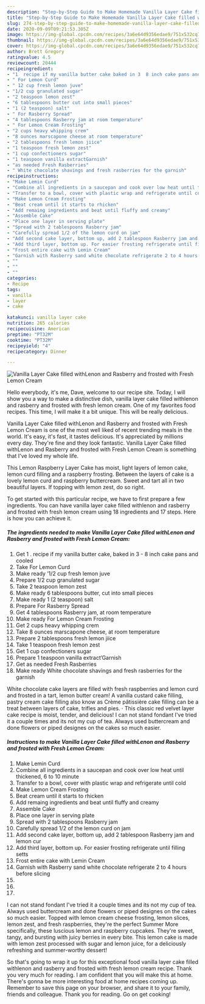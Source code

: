 ```yaml
---
description: "Step-by-Step Guide to Make Homemade Vanilla Layer Cake filled withLenon and Rasberry and frosted with Fresh Lemon Cream"
title: "Step-by-Step Guide to Make Homemade Vanilla Layer Cake filled withLenon and Rasberry and frosted with Fresh Lemon Cream"
slug: 274-step-by-step-guide-to-make-homemade-vanilla-layer-cake-filled-withlenon-and-rasberry-and-frosted-with-fresh-lemon-cream
date: 2020-09-09T09:21:53.305Z
image: https://img-global.cpcdn.com/recipes/3a6e64d9356edae9/751x532cq70/vanilla-layer-cake-filled-withlenon-and-rasberry-and-frosted-with-fresh-lemon-cream-recipe-main-photo.jpg
thumbnail: https://img-global.cpcdn.com/recipes/3a6e64d9356edae9/751x532cq70/vanilla-layer-cake-filled-withlenon-and-rasberry-and-frosted-with-fresh-lemon-cream-recipe-main-photo.jpg
cover: https://img-global.cpcdn.com/recipes/3a6e64d9356edae9/751x532cq70/vanilla-layer-cake-filled-withlenon-and-rasberry-and-frosted-with-fresh-lemon-cream-recipe-main-photo.jpg
author: Brett Gregory
ratingvalue: 4.5
reviewcount: 20444
recipeingredient:
- "1  recipe if my vanilla butter cake baked in 3  8 inch cake pans and cooled"
- " For Lemon Curd"
- " 12 cup fresh lemon juve"
- "1/2 cup granulated sugar"
- "2 teaspoon lemon zest"
- "6 tablespoons butter cut into small pieces"
- "1 (2 teaspoon) salt"
- " For Rasberry Spread"
- "4 tablespoons Rasberry jam at room temperature"
- " For Lemon Cream Frosting"
- "2 cups heavy whipping crem"
- "8 ounces marscapone cheese at room temperature"
- "2 tablespoons fresh lemon jiice"
- "1 teaspoon fresh lemon zest"
- "1 cup confectioners sugar"
- "1 teaspoon vanilla extractGarnish"
- "as needed Fresh Rasberries"
- " White chocolate shavings and fresh rasberries for the garnish"
recipeinstructions:
- "Make Lemin Curd"
- "Combine all ingredients in a saucepan and cook over low heat until thickened, 6 to 10 minute"
- "Transfer to a bowl, cover with plastic wrap and refrigerate until cold"
- "Make Lemon Cream Frosting"
- "Beat cream until it starts to rhicken"
- "Add remaing ingredients and beat until fluffy and creamy"
- "Assemble Cake"
- "Place one layer in serving plate"
- "Spread with 2 tablespoons Rasberry jam"
- "Carefully spread 1/2 of the lemon curd on jam"
- "Add second cake layer, bottom up, add 2 tablespoon Rasberry jam and lemon cur"
- "Add third layer, bottom up. For easier frosting refrigerate until filling setts"
- "Frost entire cake with Lemin Cream"
- "Garnish with Rasberry sand white chocolate refrigerate 2 to 4 hours before slicing"
- ""
- ""
- ""
categories:
- Recipe
tags:
- vanilla
- layer
- cake

katakunci: vanilla layer cake 
nutrition: 265 calories
recipecuisine: American
preptime: "PT32M"
cooktime: "PT32M"
recipeyield: "4"
recipecategory: Dinner

---
```



![Vanilla Layer Cake filled withLenon and Rasberry and frosted with Fresh Lemon Cream](https://img-global.cpcdn.com/recipes/3a6e64d9356edae9/751x532cq70/vanilla-layer-cake-filled-withlenon-and-rasberry-and-frosted-with-fresh-lemon-cream-recipe-main-photo.jpg)

Hello everybody, it's me, Dave, welcome to our recipe site. Today, I will show you a way to make a distinctive dish, vanilla layer cake filled withlenon and rasberry and frosted with fresh lemon cream. One of my favorites food recipes. This time, I will make it a bit unique. This will be really delicious.

Vanilla Layer Cake filled withLenon and Rasberry and frosted with Fresh Lemon Cream is one of the most well liked of recent trending meals in the world. It's easy, it's fast, it tastes delicious. It's appreciated by millions every day. They're fine and they look fantastic. Vanilla Layer Cake filled withLenon and Rasberry and frosted with Fresh Lemon Cream is something that I've loved my whole life.

This Lemon Raspberry Layer Cake has moist, light layers of lemon cake, lemon curd filling and a raspberry frosting. Between the layers of cake is a lovely lemon curd and raspberry buttercream. Sweet and tart all in two beautiful layers. If topping with lemon zest, do so right.


To get started with this particular recipe, we have to first prepare a few ingredients. You can have vanilla layer cake filled withlenon and rasberry and frosted with fresh lemon cream using 18 ingredients and 17 steps. Here is how you can achieve it.

<!--inarticleads1-->

##### The ingredients needed to make Vanilla Layer Cake filled withLenon and Rasberry and frosted with Fresh Lemon Cream:

1. Get 1 . recipe if my vanilla butter cake, baked in 3 - 8 inch cake pans and cooled
1. Take  For Lemon Curd
1. Make ready  ’1/2 cup fresh lemon juve
1. Prepare 1/2 cup granulated sugar
1. Take 2 teaspoon lemon zest
1. Make ready 6 tablespoons butter, cut into small pieces
1. Make ready 1 (2 teaspoon) salt
1. Prepare  For Rasberry Spread
1. Get 4 tablespoons Rasberry jam, at room temperature
1. Make ready  For Lemon Cream Frosting
1. Get 2 cups heavy whipping crem
1. Take 8 ounces marscapone cheese, at room temperature
1. Prepare 2 tablespoons fresh lemon jiice
1. Take 1 teaspoon fresh lemon zest
1. Get 1 cup confectioners sugar
1. Prepare 1 teaspoon vanilla extract’Garnish
1. Get as needed Fresh Rasberries
1. Make ready  White chocolate shavings and fresh rasberries for the garnish


White chocolate cake layers are filled with fresh raspberries and lemon curd and frosted in a tart, lemon butter cream! A vanilla custard cake filling, pastry cream cake filling also know as Crème pâtissière cake filling can be a treat between layers of cake, trifles and pies. · This classic red velvet layer cake recipe is moist, tender, and delicious! I can not stand fondant I&#39;ve tried it a couple times and its not my cup of tea. Always used buttercream and done flowers or piped designes on the cakes so much easier. 

<!--inarticleads2-->

##### Instructions to make Vanilla Layer Cake filled withLenon and Rasberry and frosted with Fresh Lemon Cream:

1. Make Lemin Curd
1. Combine all ingredients in a saucepan and cook over low heat until thickened, 6 to 10 minute
1. Transfer to a bowl, cover with plastic wrap and refrigerate until cold
1. Make Lemon Cream Frosting
1. Beat cream until it starts to rhicken
1. Add remaing ingredients and beat until fluffy and creamy
1. Assemble Cake
1. Place one layer in serving plate
1. Spread with 2 tablespoons Rasberry jam
1. Carefully spread 1/2 of the lemon curd on jam
1. Add second cake layer, bottom up, add 2 tablespoon Rasberry jam and lemon cur
1. Add third layer, bottom up. For easier frosting refrigerate until filling setts
1. Frost entire cake with Lemin Cream
1. Garnish with Rasberry sand white chocolate refrigerate 2 to 4 hours before slicing
1. 
1. 
1. 


I can not stand fondant I&#39;ve tried it a couple times and its not my cup of tea. Always used buttercream and done flowers or piped designes on the cakes so much easier. Topped with lemon cream cheese frosting, lemon slices, lemon zest, and fresh raspberries, they&#39;re the perfect Summer More specifically, these luscious lemon and raspberry cupcakes. They&#39;re sweet, tangy, and bursting with juicy berries in every bite. This lemon cake is made with lemon zest processed with sugar and lemon juice, for a deliciously refreshing and summer-worthy dessert! 

So that's going to wrap it up for this exceptional food vanilla layer cake filled withlenon and rasberry and frosted with fresh lemon cream recipe. Thank you very much for reading. I am confident that you will make this at home. There's gonna be more interesting food at home recipes coming up. Remember to save this page on your browser, and share it to your family, friends and colleague. Thank you for reading. Go on get cooking!
